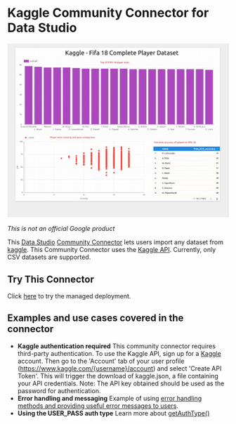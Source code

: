# Kaggle Community Connector for Data Studio

![Screenshot](./KaggleSampleDataset.png?raw=true "Screenshot")

*This is not an official Google product*

This [Data Studio][datastudio] [Community Connector][community-connector] lets
users import any dataset from [kaggle][kaggle]. This Community Connector uses
the [Kaggle API][kaggle-api]. Currently, only CSV datasets are supported.

## Try This Connector

Click [here][managed-deployment] to try the managed deployment.

## Examples and use cases covered in the connector

- **Kaggle authentication required** This community connector requires
  third-party authentication. To use the Kaggle API, sign up for a
  [Kaggle][kaggle] account. Then go to the 'Account' tab of your user profile
  (https://www.kaggle.com/{username}/account) and select 'Create API Token'.
  This will trigger the download of kaggle.json, a file containing your API
  credentials. Note: The API key obtained should be used as the password for
  authentication.
- **Error handling and messaging** Example of using [error handling methods and
  providing useful error messages to users][error-handling].
- **Using the USER_PASS auth type** Learn more about
  [getAuthType()][getAuthType]

[datastudio]: https://datastudio.google.com
[community-connector]: https://developers.google.com/datastudio/connector
[kaggle]: https://www.kaggle.com
[kaggle-api]: https://github.com/Kaggle/kaggle-api
[managed-deployment]: https://datastudio.google.com/datasources/create?connectorId=AKfycbz8WVuZI1FRHJM3g_ucqP-L7B9EIIPDsC9RofvZk1Xw-bD6p55SNjs7JudEsOYK1o2t
[error-handling]: https://developers.google.com/datastudio/connector/error-handling
[getAuthType]: https://devsite.googleplex.com/datastudio/connector/oauth2
